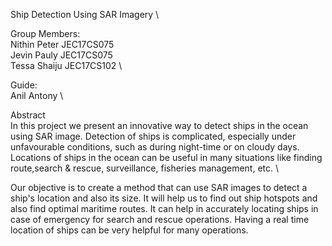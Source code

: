 Ship Detection Using SAR Imagery \

Group Members: \
Nithin Peter        JEC17CS075 \
Jevin Pauly         JEC17CS075 \
Tessa Shaiju        JEC17CS102 \

Guide: \
Anil Antony \

Abstract \
In this project we present an innovative way to detect ships in the ocean using SAR image. Detection of ships is complicated, especially under unfavourable conditions, such as during night-time or on cloudy days. Locations of ships in the ocean can be useful in many situations like finding route,search & rescue, surveillance, fisheries management, etc. \

Our objective is to create a method that can use SAR images to detect a ship's location and also its size. It will help us to find out ship hotspots and also find optimal maritime routes. It can help in accurately locating ships in case of emergency for search and rescue operations. Having a real time location of ships can be very helpful for many operations. 


